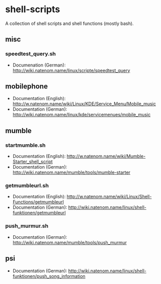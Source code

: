 shell-scripts
=============

A collection of shell scripts and shell functions (mostly bash).

## misc
### speedtest_query.sh
* Documenation (German): http://wiki.natenom.name/linux/scripte/speedtest_query

## mobilephone
* Documentation (English): http://w.natenom.name/wiki/Linux/KDE/Service_Menu/Mobile_music
* Documentation (German): http://wiki.natenom.name/linux/kde/servicemenues/mobile_music

## mumble
### startmumble.sh
* Documentation (English): http://w.natenom.name/wiki/Mumble-Starter_shell_script
* Documentation (German): http://wiki.natenom.name/mumble/tools/mumble-starter

### getmumbleurl.sh
* Documentation (English): http://w.natenom.name/wiki/Linux/Shell-Functions/getmumbleurl
* Documentation (German): http://wiki.natenom.name/linux/shell-funktionen/getmumbleurl

### push_murmur.sh
* Documentation (German): http://wiki.natenom.name/mumble/tools/push_murmur

## psi
* Documentation (German): http://wiki.natenom.name/linux/shell-funktionen/push_song_information

